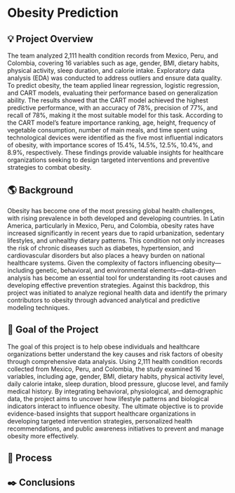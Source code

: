 # Obesity Prediction

## 💡 Project Overview

The team analyzed 2,111 health condition records from Mexico, Peru, and Colombia, covering 16 variables such as age, gender, BMI, dietary habits, physical activity, sleep duration, and calorie intake. Exploratory data analysis (EDA) was conducted to address outliers and ensure data quality. To predict obesity, the team applied linear regression, logistic regression, and CART models, evaluating their performance based on generalization ability. The results showed that the CART model achieved the highest predictive performance, with an accuracy of 78%, precision of 77%, and recall of 78%, making it the most suitable model for this task. According to the CART model’s feature importance ranking, age, height, frequency of vegetable consumption, number of main meals, and time spent using technological devices were identified as the five most influential indicators of obesity, with importance scores of 15.4%, 14.5%, 12.5%, 10.4%, and 8.9%, respectively. These findings provide valuable insights for healthcare organizations seeking to design targeted interventions and preventive strategies to combat obesity.

## 🌎 Background

Obesity has become one of the most pressing global health challenges, with rising prevalence in both developed and developing countries. In Latin America, particularly in Mexico, Peru, and Colombia, obesity rates have increased significantly in recent years due to rapid urbanization, sedentary lifestyles, and unhealthy dietary patterns. This condition not only increases the risk of chronic diseases such as diabetes, hypertension, and cardiovascular disorders but also places a heavy burden on national healthcare systems. Given the complexity of factors influencing obesity—including genetic, behavioral, and environmental elements—data-driven analysis has become an essential tool for understanding its root causes and developing effective prevention strategies. Against this backdrop, this project was initiated to analyze regional health data and identify the primary contributors to obesity through advanced analytical and predictive modeling techniques.

## 🎯 Goal of the Project

The goal of this project is to help obese individuals and healthcare organizations better understand the key causes and risk factors of obesity through comprehensive data analysis. Using 2,111 health condition records collected from Mexico, Peru, and Colombia, the study examined 16 variables, including age, gender, BMI, dietary habits, physical activity level, daily calorie intake, sleep duration, blood pressure, glucose level, and family medical history. By integrating behavioral, physiological, and demographic data, the project aims to uncover how lifestyle patterns and biological indicators interact to influence obesity. The ultimate objective is to provide evidence-based insights that support healthcare organizations in developing targeted intervention strategies, personalized health recommendations, and public awareness initiatives to prevent and manage obesity more effectively.

## 🎥 Process


## ✒️ Conclusions


